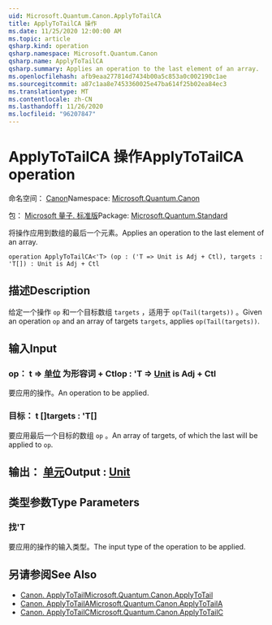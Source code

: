 ```yaml
---
uid: Microsoft.Quantum.Canon.ApplyToTailCA
title: ApplyToTailCA 操作
ms.date: 11/25/2020 12:00:00 AM
ms.topic: article
qsharp.kind: operation
qsharp.namespace: Microsoft.Quantum.Canon
qsharp.name: ApplyToTailCA
qsharp.summary: Applies an operation to the last element of an array.
ms.openlocfilehash: afb9eaa277814d7434b00a5c853a0c002190c1ae
ms.sourcegitcommit: a87c1aa8e7453360025e47ba614f25b02ea84ec3
ms.translationtype: MT
ms.contentlocale: zh-CN
ms.lasthandoff: 11/26/2020
ms.locfileid: "96207847"
---
```

# <a name="applytotailca-operation"></a><span data-ttu-id="6fa77-102">ApplyToTailCA 操作</span><span class="sxs-lookup"><span data-stu-id="6fa77-102">ApplyToTailCA operation</span></span>

<span data-ttu-id="6fa77-103">命名空间： [Canon](xref:Microsoft.Quantum.Canon)</span><span class="sxs-lookup"><span data-stu-id="6fa77-103">Namespace: [Microsoft.Quantum.Canon](xref:Microsoft.Quantum.Canon)</span></span>

<span data-ttu-id="6fa77-104">包： [Microsoft 量子. 标准版](https://nuget.org/packages/Microsoft.Quantum.Standard)</span><span class="sxs-lookup"><span data-stu-id="6fa77-104">Package: [Microsoft.Quantum.Standard](https://nuget.org/packages/Microsoft.Quantum.Standard)</span></span>


<span data-ttu-id="6fa77-105">将操作应用到数组的最后一个元素。</span><span class="sxs-lookup"><span data-stu-id="6fa77-105">Applies an operation to the last element of an array.</span></span>

```qsharp
operation ApplyToTailCA<'T> (op : ('T => Unit is Adj + Ctl), targets : 'T[]) : Unit is Adj + Ctl
```


## <a name="description"></a><span data-ttu-id="6fa77-106">描述</span><span class="sxs-lookup"><span data-stu-id="6fa77-106">Description</span></span>

<span data-ttu-id="6fa77-107">给定一个操作 `op` 和一个目标数组 `targets` ，适用于 `op(Tail(targets))` 。</span><span class="sxs-lookup"><span data-stu-id="6fa77-107">Given an operation `op` and an array of targets `targets`, applies `op(Tail(targets))`.</span></span>

## <a name="input"></a><span data-ttu-id="6fa77-108">输入</span><span class="sxs-lookup"><span data-stu-id="6fa77-108">Input</span></span>

### <a name="op--t--unit--is-adj--ctl"></a><span data-ttu-id="6fa77-109">op： t => [单位](xref:microsoft.quantum.lang-ref.unit)  为形容词 + Ctl</span><span class="sxs-lookup"><span data-stu-id="6fa77-109">op : 'T => [Unit](xref:microsoft.quantum.lang-ref.unit)  is Adj + Ctl</span></span>

<span data-ttu-id="6fa77-110">要应用的操作。</span><span class="sxs-lookup"><span data-stu-id="6fa77-110">An operation to be applied.</span></span>


### <a name="targets--t"></a><span data-ttu-id="6fa77-111">目标： t []</span><span class="sxs-lookup"><span data-stu-id="6fa77-111">targets : 'T[]</span></span>

<span data-ttu-id="6fa77-112">要应用最后一个目标的数组 `op` 。</span><span class="sxs-lookup"><span data-stu-id="6fa77-112">An array of targets, of which the last will be applied to `op`.</span></span>



## <a name="output--unit"></a><span data-ttu-id="6fa77-113">输出： [单元](xref:microsoft.quantum.lang-ref.unit)</span><span class="sxs-lookup"><span data-stu-id="6fa77-113">Output : [Unit](xref:microsoft.quantum.lang-ref.unit)</span></span>



## <a name="type-parameters"></a><span data-ttu-id="6fa77-114">类型参数</span><span class="sxs-lookup"><span data-stu-id="6fa77-114">Type Parameters</span></span>

### <a name="t"></a><span data-ttu-id="6fa77-115">找</span><span class="sxs-lookup"><span data-stu-id="6fa77-115">'T</span></span>

<span data-ttu-id="6fa77-116">要应用的操作的输入类型。</span><span class="sxs-lookup"><span data-stu-id="6fa77-116">The input type of the operation to be applied.</span></span>

## <a name="see-also"></a><span data-ttu-id="6fa77-117">另请参阅</span><span class="sxs-lookup"><span data-stu-id="6fa77-117">See Also</span></span>

- [<span data-ttu-id="6fa77-118">Canon. ApplyToTail</span><span class="sxs-lookup"><span data-stu-id="6fa77-118">Microsoft.Quantum.Canon.ApplyToTail</span></span>](xref:Microsoft.Quantum.Canon.ApplyToTail)
- [<span data-ttu-id="6fa77-119">Canon. ApplyToTailA</span><span class="sxs-lookup"><span data-stu-id="6fa77-119">Microsoft.Quantum.Canon.ApplyToTailA</span></span>](xref:Microsoft.Quantum.Canon.ApplyToTailA)
- [<span data-ttu-id="6fa77-120">Canon. ApplyToTailC</span><span class="sxs-lookup"><span data-stu-id="6fa77-120">Microsoft.Quantum.Canon.ApplyToTailC</span></span>](xref:Microsoft.Quantum.Canon.ApplyToTailC)